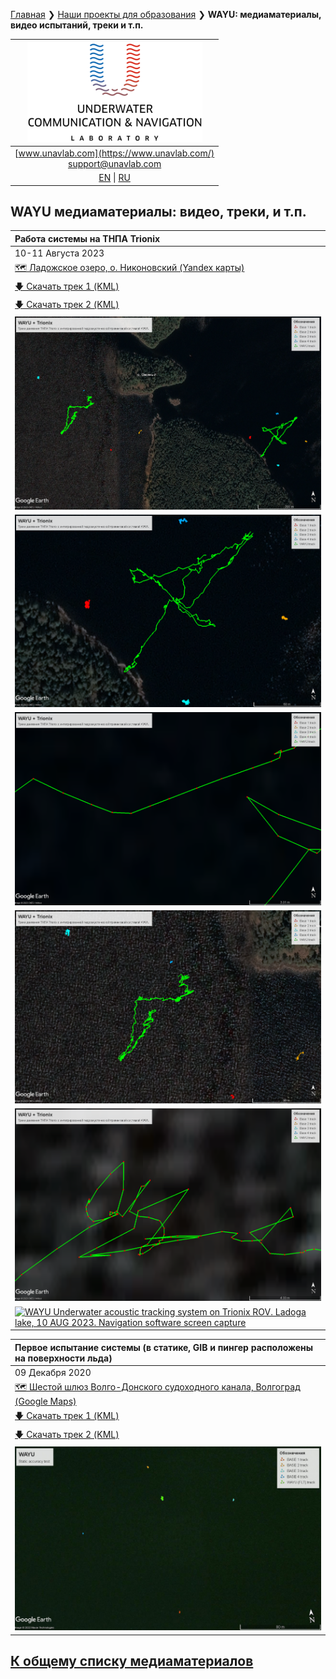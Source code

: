 [Главная](/README_RU) ❯ [Наши проекты для образования](/educational_projects_ru) ❯ **WAYU: медиаматериалы, видео испытаний, треки и т.п.**

| ![logo](/documentation/sm_logo.png) |
| :---: |
| [www.unavlab.com](https://www.unavlab.com/) <br/> [support@unavlab.com](mailto:support@unavlab.com) |
| [EN](\documentation\EN\WAYU\media) \| [RU](\documentation\RU\WAYU\media) |

## WAYU медиаматериалы: видео, треки, и т.п.

| Работа системы на ТНПА Trionix |
| :--- |
| 10-11 Августа 2023 |
| [🗺 Ладожское озеро, о. Никоновский (Yandex карты)](https://yandex.ru/maps/-/C-Fr5nA) |
| [🡇 Скачать трек 1 (KML)](/documentation/WAYU_Trionix_10_AUG_Valaam.kml) |
| [🡇 Скачать трек 2 (KML)](/documentation/WAYU_Trionix_11_AUG_Valaam.kml) |
| ![](/documentation/wayu_trionix_10_11_AUG_valaam.png) |
| ![](/documentation/wayu_trionix_10_AUG_valaam.png) |
| ![](/documentation/wayu_trionix_10_AUG_valaam_zoomin.png) |
| ![](/documentation/wayu_trionix_11_AUG_valaam.png) |
| ![](/documentation/wayu_trionix_11_AUG_valaam_zoomin.png) |
| [![WAYU Underwater acoustic tracking system on Trionix ROV. Ladoga lake, 10 AUG 2023. Navigation software screen capture](https://img.youtube.com/vi/D0yE_BCyEi8/0.jpg)](https://youtu.be/D0yE_BCyEi8?t=927) |

| Первое испытание системы (в статике, GIB и пингер расположены на поверхности льда) |
| :--- |
| 09 Декабря 2020 |
| [🗺 Шестой шлюз Волго-Донского судоходного канала, Волгоград (Google Maps)](https://goo.gl/maps/rmktnCWcauE4HbcZ6) |
| [🡇 Скачать трек 1 (KML)](/documentation/WAYU_Tracks_11-23-05_static.kml) |
| [🡇 Скачать трек 2 (KML)](/documentation/WAYU_Tracks_11-56-52_static_wide.kml) |
| ![](/documentation/WAYU_Tracks_11-56-52_static_wide.jpg) |

## [К общему списку медиаматериалов](/../../media_videos_ru)
